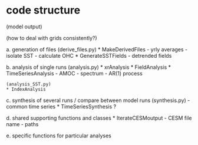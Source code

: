 # code structure

(model output)

(how to deal with grids consistently?)



a. generation of files
    (derive_files.py)
    * MakeDerivedFiles
    - yrly averages
    - isolate SST
    - calculate OHC
    * GenerateSSTFields
    - detrended fields

b. analysis of single runs
    (analysis.py)
    * xrAnalysis
    * FieldAnalysis
    * TimeSeriesAnalysis
    - AMOC
    - spectrum
    - AR(1) process
    
    (analysis_SST.py)
    * IndexAnalysis

c. synthesis of several runs / compare between model runs
    (synthesis.py)
    - common time series
    * TimeSeriesSynthesis ?
    

d. shared supporting functions and classes
    * IterateCESMoutput
    - CESM file name
    - paths
    
e. specific functions for particular analyses